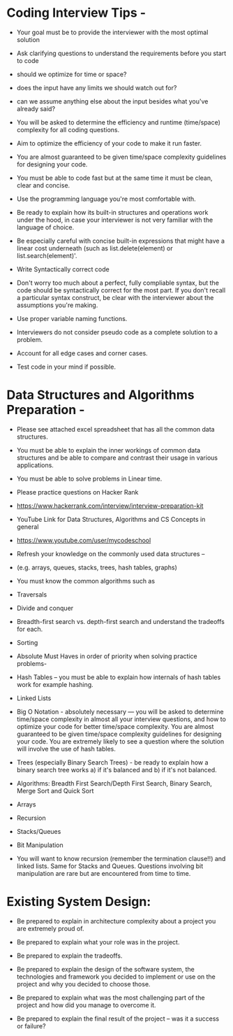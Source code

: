 # Coding Interview Tips -

- Your goal must be to provide the interviewer with the most optimal solution

- Ask clarifying questions to understand the requirements before you start to code

- should we optimize for time or space?

- does the input have any limits we should watch out for?

- can we assume anything else about the input besides what you've already said?

- You will be asked to determine the efficiency and runtime (time/space) complexity for all coding questions.

- Aim to optimize the efficiency of your code to make it run faster.

- You are almost guaranteed to be given time/space complexity guidelines for designing your code.

- You must be able to code fast but at the same time it must be clean, clear and concise.

- Use the programming language you're most comfortable with.

- Be ready to explain how its built-in structures and operations work under the hood, in case your interviewer is not very familiar with the language of choice.

- Be especially careful with concise built-in expressions that might have a linear cost underneath (such as list.delete(element) or list.search(element)'.

- Write Syntactically correct code

- Don't worry too much about a perfect, fully compliable syntax, but the code should be syntactically correct for the most part. If you don't recall a particular syntax construct, be clear with the interviewer about the assumptions you're making.

- Use proper variable naming functions.

- Interviewers do not consider pseudo code as a complete solution to a problem.

- Account for all edge cases and corner cases.

- Test code in your mind if possible.

# Data Structures and Algorithms Preparation -

- Please see attached excel spreadsheet that has all the common data structures.

- You must be able to explain the inner workings of common data structures and be able to compare and contrast their usage in various applications.

- You must be able to solve problems in Linear time.

- Please practice questions on Hacker Rank

- https://www.hackerrank.com/interview/interview-preparation-kit

- YouTube Link for Data Structures, Algorithms and CS Concepts in general

- https://www.youtube.com/user/mycodeschool

- Refresh your knowledge on the commonly used data structures –

- (e.g. arrays, queues, stacks, trees, hash tables, graphs)

- You must know the common algorithms such as

- Traversals

- Divide and conquer

- Breadth-first search vs. depth-first search and understand the tradeoffs for each.

- Sorting

- Absolute Must Haves in order of priority when solving practice problems-

- Hash Tables – you must be able to explain how internals of hash tables work for example hashing.

- Linked Lists

- Big O Notation - absolutely necessary — you will be asked to determine time/space complexity in almost all your interview questions, and how to optimize your code for better time/space complexity. You are almost guaranteed to be given time/space complexity guidelines for designing your code. You are extremely likely to see a question where the solution will involve the use of hash tables.

- Trees (especially Binary Search Trees) - be ready to explain how a binary search tree works a) if it's balanced and b) if it's not balanced.

- Algorithms: Breadth First Search/Depth First Search, Binary Search, Merge Sort and Quick Sort

- Arrays

- Recursion

- Stacks/Queues

- Bit Manipulation

- You will want to know recursion (remember the termination clause!!) and linked lists. Same for Stacks and Queues. Questions involving bit manipulation are rare but are encountered from time to time.

# Existing System Design:

- Be prepared to explain in architecture complexity about a project you are extremely proud of.

- Be prepared to explain what your role was in the project.

- Be prepared to explain the tradeoffs.

- Be prepared to explain the design of the software system, the technologies and framework you decided to implement or use on the project and why you decided to choose those.

- Be prepared to explain what was the most challenging part of the project and how did you manage to overcome it.

- Be prepared to explain the final result of the project – was it a success or failure?
